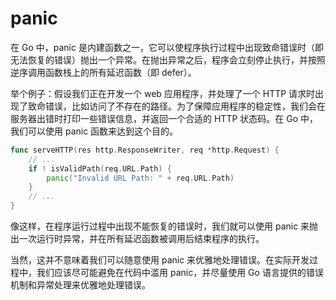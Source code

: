 # panic
在 Go 中，panic 是内建函数之一，它可以使程序执行过程中出现致命错误时（即无法恢复的错误）抛出一个异常。在抛出异常之后，程序会立刻停止执行，并按照逆序调用函数栈上的所有延迟函数（即 defer）。

举个例子：假设我们正在开发一个 web 应用程序，并处理了一个 HTTP 请求时出现了致命错误，比如访问了不存在的路径。为了保障应用程序的稳定性，我们会在服务器出错时打印一些错误信息，并返回一个合适的 HTTP 状态码。在 Go 中，我们可以使用 panic 函数来达到这个目的。
```go
func serveHTTP(res http.ResponseWriter, req *http.Request) {
    // ...
    if ! isValidPath(req.URL.Path) {
        panic("Invalid URL Path: " + req.URL.Path)
    }
    // ...
}
```

像这样，在程序运行过程中出现不能恢复的错误时，我们就可以使用 panic 来抛出一次运行时异常，并在所有延迟函数被调用后结束程序的执行。

当然，这并不意味着我们可以随意使用 panic 来优雅地处理错误。在实际开发过程中，我们应该尽可能避免在代码中滥用 panic，并尽量使用 Go 语言提供的错误机制和异常处理来优雅地处理错误。